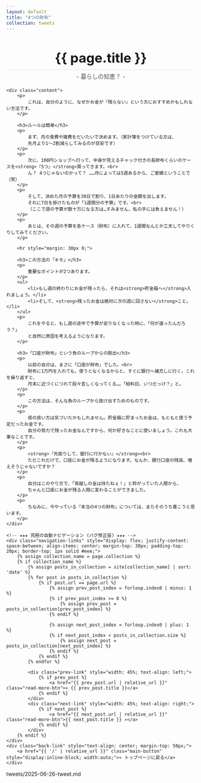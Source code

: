 ```yaml
---
layout: default
title: "4つの財布"
collection: tweets
---
```


<div class="container blog-post" style="max-width: 850px;">
    <header style="text-align:center; margin-bottom: 20px;">
        <!-- ★★★ Jekyllの魔法で、タイトルを自動表示 ★★★ -->
        <h1 style="font-size: 2.5em; border-bottom: 2px solid #eee; padding-bottom:10px; margin-bottom: 5px;">{{ page.title }}</h1>
        <p style="font-size: 1.1em; color: #555; margin-top: 0;">- 暮らしの知恵？ -</p>
    </header>

    <div class="content">
        <p>
            これは、自分のように、なぜかお金が『残らない』という方におすすめかもしれない方法です。
        </p>

        <h3>ルールは簡単</h3>
        <p>
            まず、月の食費や雑費をだいたいで決めます。（家計簿をつけている方は、
            先月より1〜2割減らしてみるのが目安です）
        </p>
        <p>
            次に、100円ショップへ行って、中身が見えるチャック付きの長財布くらいのケースを<strong>『5つ』</strong>買ってきます。<br>
            ん？ 4つじゃないのかって？ ……月によっては5週あるから、ご愛嬌ということで（笑）
        </p>
        <p>
            そして、決めた月の予算を30日で割り、1日あたりの金額を出します。
            それに7日を掛けたものが「1週間分の予算」です。<br>
            （ここで週の予算が数十万になる方は…すみません、私の手には負えません！）
        </p>
        <p>
            あとは、その週の予算を各ケース（財布）に入れて、1週間なんとか工夫してやりくりしてみてください。
        </p>

        <hr style="margin: 30px 0;">
        
        <h3>この方法の「キモ」</h3>
        <p>
            重要なポイントが2つあります。
        </p>
        <ul>
            <li>もし週の終わりにお金が残ったら、それは<strong>貯金箱へ</strong>入れましょう。</li>
            <li>そして、<strong>残ったお金は絶対に次の週に回さない</strong>こと。</li>
        </ul>
        <p>
            これをやると、もし週の途中で予算が足りなくなった時に、「何が違ったんだろう？」
            と自然に原因を考えるようになります。
        </p>

        <h3>「口座が財布」という負のループからの脱出</h3>
        <p>
            以前の自分は、まさに「口座が財布」でした。<br>
            財布に1万円を入れても、使うとなくなるからと、すぐに銀行へ補充しに行く。これを繰り返すと、
            月末に近づくにつれて段々苦しくなってくる…。「給料日、いつだっけ？」と。
        </p>
        <p>
            この方法は、そんな負のループから抜け出すためのものです。
        </p>
        <p>
            感の良い方は気づいたかもしれません。貯金箱に貯まったお金は、もともと使う予定だったお金です。
            自分の努力で残ったお金なんですから、何か好きなことに使いましょう。これも大事なことです。
        </p>
        <p>
            <strong>『先取りして、銀行に行かない』</strong><br>
            ただこれだけで、口座にお金が残るようになります。なんか、銀行口座の残高、増えそうじゃないですか？
        </p>
        <p>
            自分はこのやり方で、「宵越しの金は持たねぇ！」と粋がっていた人間から、
            ちゃんと口座にお金が残る人間に変わることができました。
        </p>
        <p>
            ちなみに、今やっている『本当の4つの財布』については、またそのうち書こうと思います。
        </p>
    </div>

    <!-- ★★★ 究極の自動ナビゲーション (バグ修正版) ★★★ -->
    <div class="navigation-links" style="display: flex; justify-content: space-between; align-items: center; margin-top: 30px; padding-top: 20px; border-top: 1px solid #eee;">
        {% assign collection_name = page.collection %}
        {% if collection_name %}
            {% assign posts_in_collection = site[collection_name] | sort: 'date' %}
            {% for post in posts_in_collection %}
                {% if post.url == page.url %}
                    {% assign prev_post_index = forloop.index0 | minus: 1 %}
                    {% if prev_post_index >= 0 %}
                        {% assign prev_post = posts_in_collection[prev_post_index] %}
                    {% endif %}

                    {% assign next_post_index = forloop.index0 | plus: 1 %}
                    {% if next_post_index < posts_in_collection.size %}
                        {% assign next_post = posts_in_collection[next_post_index] %}
                    {% endif %}
                {% endif %}
            {% endfor %}
            
            <div class="prev-link" style="width: 45%; text-align: left;">
                {% if prev_post %}
                    <a href="{{ prev_post.url | relative_url }}" class="read-more-btn">« {{ prev_post.title }}</a>
                {% endif %}
            </div>
            <div class="next-link" style="width: 45%; text-align: right;">
                {% if next_post %}
                    <a href="{{ next_post.url | relative_url }}" class="read-more-btn">{{ next_post.title }} »</a>
                {% endif %}
            </div>
        {% endif %}
    </div>
    <div class="back-link" style="text-align: center; margin-top: 50px;">
        <a href="{{ '/' | relative_url }}" class="main-button" style="display:inline-block; width:auto;">« トップページに戻る</a>
    </div>
</div>tweets/2025-06-26-tweet.md
